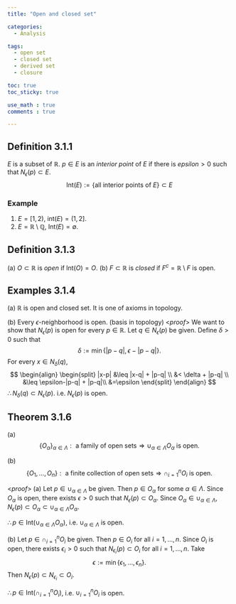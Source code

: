 ```yaml
---
title: "Open and closed set"

categories:
  - Analysis

tags:
  - open set
  - closed set
  - derived set
  - closure

toc: true
toc_sticky: true

use_math : true
comments : true

---
```


## Definition 3.1.1
$E$ is a subset of $\mathbb{R}$. $p\in E$ is an *interior point* of $E$ if  there is $epsilon >0$ such that $N_{\epsilon} (p) \subset E$.
$$\text{Int}(E) := \{\text{all interior points of } E\} \subset E$$

### Example
1. $E=[1,2)$, $\text{int}(E) = (1,2]$.
2. $E =\mathbb{R} \setminus \mathbb{Q}$, $\text{Int}(E) = \emptyset$.


## Definition 3.1.3
(a) $O \subset \mathbb{R}$ is *open* if $\text{Int}(O) = O.$
(b) $F \subset \mathbb{R}$ is *closed* if $F^c = \mathbb{R}\setminus F$ is open.

## Examples 3.1.4
(a) $\mathbb{R}$ is open and closed set. It is one of axioms in topology.

(b) Every $\epsilon$-neighborhood is open. (basis in topology)
<*proof*>
We want to show that $N_\epsilon (p)$ is open for every $p \in \mathbb{R}$.  Let $q \in N_\epsilon (p)$ be given. Define $\delta >0$ such that
$$\delta := \min\{ |p-q|, \epsilon - |p-q|\}.$$
For every $x \in N_\delta (q)$,
$$
\begin{align}
\begin{split}
|x-p| &\leq |x-q| + |p-q| \\
&< \delta + |p-q| \\
&\leq \epsilon-|p-q| + |p-q|\\
&=\epsilon
\end{split}
\end{align}
$$
$\therefore N_\delta (q) \subset N_\epsilon (p)$. i.e. $N_\epsilon (p)$ is open.
$$\tag*{$\square$}$$

## Theorem 3.1.6 
(a) $$\{O_\alpha \}_{\alpha \in \Lambda}: \text{ a family of open sets}\Rightarrow \cup_{\alpha \in \Lambda}O_\alpha \text{ is open.}  $$

(b) $$\{O_1, \ldots, O_n \}: \text{ a finite collection of open sets} \Rightarrow \cap_{i=1}^n O_i \text{ is open}.$$

<*proof*>
(a) Let $p\in \cup_{\alpha \in \Lambda}$ be given. Then $p \in O_\alpha$ for some $\alpha \in \Lambda.$ Since $O_\alpha$ is open, there exists $\epsilon>0$ such that $N_\epsilon (p) \subset O_\alpha.$ Since $O_\alpha \in \cup_{\alpha \in \Lambda}, N_\epsilon (p) \subset O_\alpha \subset \cup_{\alpha \in \Lambda}O_\alpha.$

$\therefore p\in \text{Int}(\cup_{\alpha \in \Lambda}O_\alpha)$, i.e. $\cup_{\alpha \in \Lambda}$ is open.
$$\tag*{$\square$}$$

(b) Let $p \in \cap_{i=1}^nO_i$ be given. Then $p\in O_i$ for all $i=1, \ldots,n$. Since $O_i$ is open, there exists $\epsilon_i >0$ such that $N_{\epsilon_i}(p) \subset O_i$ for all $i=1,\ldots,n.$ Take $$\epsilon := \min\{\epsilon_1, \ldots, \epsilon_n \}.$$ Then $N_\epsilon (p) \subset N_{\epsilon_i} \subset O_i.$

$\therefore p\in \text{Int}(\cap_{i=1}^n O_i)$, i.e. $\cup_{i=1}^n O_i$ is open.
$$\tag*{$\square$}$$
